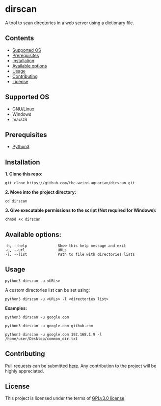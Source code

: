# dirscan

A tool to scan directories in a web server using a dictionary file.



## Contents
- [Supported OS](#supported-os)
- [Prerequisites](#prerequisites)
- [Installation](#installation)
- [Available options](#available-options)
- [Usage](#usage)
- [Contributing](#contributing)
- [License](#license)



## Supported OS
- GNU/Linux
- Windows
- macOS



## Prerequisites
- [Python3](https://www.python.org/downloads/)



## Installation
**1. Clone this repo:**
```
git clone https://github.com/the-weird-aquarian/dirscan.git
```

**2. Move into the project directory:**
```
cd dirscan
```

**3. Give executable permissions to the script (Not required for Windows):**
```
chmod +x dirscan
```



## Available options:
```
-h, --help              Show this help message and exit
-u, --url               URLs
-l, --list              Path to file with directories lists
```



## Usage
```
python3 dirscan -u <URLs>
```

A custom directories list can be set using:
```
python3 dirscan -u <URLs> -l <directories list>
```

**Examples:**
```
python3 dirscan -u google.com
```

```
python3 dirscan -u google.com github.com
```

```
python3 dirscan -u google.com 192.168.1.9 -l /home/user/Desktop/common_dir.txt
```



## Contributing
Pull requests can be submitted [here](https://github.com/the-weird-aquarian/dirscan/pulls). Any contribution to the project will be highly appreciated.



## License
This project is licensed under the terms of [GPLv3.0 license](https://github.com/the-weird-aquarian/dirscan/blob/main/LICENSE).
